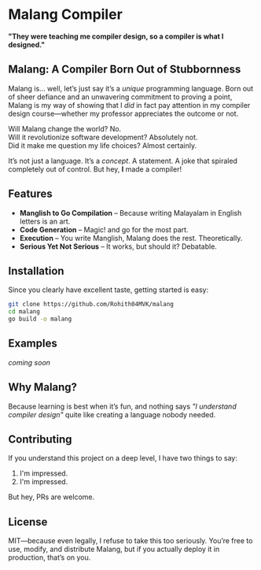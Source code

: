 # Malang Compiler  
**"They were teaching me compiler design, so a compiler is what I designed."**  

## Malang: A Compiler Born Out of Stubbornness  
Malang is... well, let’s just say it’s a *unique* programming language. Born out of sheer defiance and an unwavering commitment to proving a point, Malang is my way of showing that I *did* in fact pay attention in my compiler design course—whether my professor appreciates the outcome or not.  

Will Malang change the world? No.  
Will it revolutionize software development? Absolutely not.  
Did it make me question my life choices? Almost certainly.  

It’s not just a language. It’s a *concept*. A statement. A joke that spiraled completely out of control. But hey, **I** made a compiler!  

## Features  
- **Manglish to Go Compilation** – Because writing Malayalam in English letters is an art.  
- **Code Generation** – Magic! and go for the most part. 
- **Execution** – You write Manglish, Malang does the rest. Theoretically.  
- **Serious Yet Not Serious** – It works, but should it? Debatable.

## Installation
Since you clearly have excellent taste, getting started is easy:
```sh
git clone https://github.com/Rohith04MVK/malang
cd malang
go build -o malang
```
## Examples
*coming soon*


## Why Malang?
Because learning is best when it’s fun, and nothing says *"I understand compiler design"* quite like creating a language nobody needed.

## Contributing
If you understand this project on a deep level, I have two things to say:
1. I'm impressed.
2. I'm impressed.

But hey, PRs are welcome.

## License
MIT—because even legally, I refuse to take this too seriously. You’re free to use, modify, and distribute Malang, but if you actually deploy it in production, that’s on you.